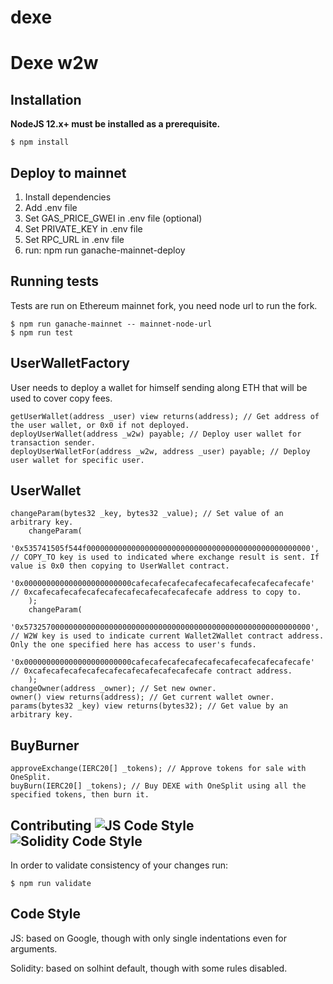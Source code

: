 # dexe

# Dexe w2w

## Installation

**NodeJS 12.x+ must be installed as a prerequisite.**

```
$ npm install
```

## Deploy to mainnet

 1. Install dependencies
 2. Add .env file
 3. Set GAS_PRICE_GWEI in .env file (optional)
 4. Set PRIVATE_KEY in .env file
 5. Set RPC_URL in .env file
 6. run: npm run ganache-mainnet-deploy

## Running tests

Tests are run on Ethereum mainnet fork, you need node url to run the fork.

```
$ npm run ganache-mainnet -- mainnet-node-url
$ npm run test
```

## UserWalletFactory

User needs to deploy a wallet for himself sending along ETH that will be used to cover copy fees.

    getUserWallet(address _user) view returns(address); // Get address of the user wallet, or 0x0 if not deployed.
    deployUserWallet(address _w2w) payable; // Deploy user wallet for transaction sender.
    deployUserWalletFor(address _w2w, address _user) payable; // Deploy user wallet for specific user.

## UserWallet

    changeParam(bytes32 _key, bytes32 _value); // Set value of an arbitrary key.
        changeParam(
            '0x535741505f544f00000000000000000000000000000000000000000000000000', // COPY_TO key is used to indicated where exchange result is sent. If value is 0x0 then copying to UserWallet contract.
            '0x000000000000000000000000cafecafecafecafecafecafecafecafecafecafe'  // 0xcafecafecafecafecafecafecafecafecafecafe address to copy to.
        );
        changeParam(
            '0x5732570000000000000000000000000000000000000000000000000000000000', // W2W key is used to indicate current Wallet2Wallet contract address. Only the one specified here has access to user's funds.
            '0x000000000000000000000000cafecafecafecafecafecafecafecafecafecafe'  // 0xcafecafecafecafecafecafecafecafecafecafe contract address.
        );
    changeOwner(address _owner); // Set new owner.
    owner() view returns(address); // Get current wallet owner.
    params(bytes32 _key) view returns(bytes32); // Get value by an arbitrary key.

## BuyBurner

    approveExchange(IERC20[] _tokens); // Approve tokens for sale with OneSplit.
    buyBurn(IERC20[] _tokens); // Buy DEXE with OneSplit using all the specified tokens, then burn it.

## Contributing ![JS Code Style](https://img.shields.io/badge/js--style-extends--google-green.svg 'JS Code Style') ![Solidity Code Style](https://img.shields.io/badge/sol--style-ambisafe-red.svg 'Solidity Code Style')

In order to validate consistency of your changes run:

```
$ npm run validate
```

## Code Style

JS: based on Google, though with only single indentations even for arguments.

Solidity: based on solhint default, though with some rules disabled.
